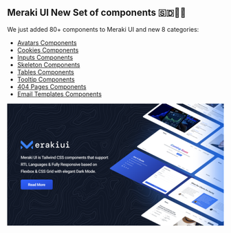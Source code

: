 ## Meraki UI New Set of components 🇸🇩🥳🎊
We just added 80+ components to Meraki UI and new 8 categories: 
-   [Avatars Components](https://merakiui.com/components/avatars)
-   [Cookies Components](https://merakiui.com/components/cookies)
-   [Inputs Components](https://merakiui.com/components/inputs)
-   [Skeleton Components](https://merakiui.com/components/skeleton)
-   [Tables Components](https://merakiui.com/components/tables)
-   [Tooltip Components](https://merakiui.com/components/tooltip)
-   [404 Pages Components](https://merakiui.com/components/404-pages)
-   [Email Templates Components](https://merakiui.com/components/email-templates)

<p align="center">
    <img src="https://github.com/merakiui/.github/raw/main/thumbnail.webp" alt="Meraki UI logo">